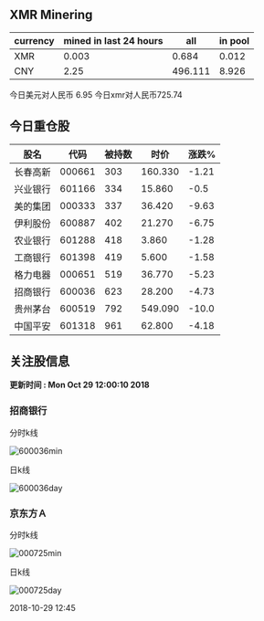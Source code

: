 ## XMR Minering

|currency|mined in last 24 hours|all|in pool|
|---|---|---|---|
|XMR|0.003|0.684|0.012|
|CNY|2.25|496.111|8.926|

今日美元对人民币 6.95	今日xmr对人民币725.74


## 今日重仓股 

|股名|代码|被持数|时价|涨跌%|
|---|---|---|---|---|
|长春高新|000661|303|160.330|-1.21|
|兴业银行|601166|334|15.860|-0.5|
|美的集团|000333|337|36.420|-9.63|
|伊利股份|600887|402|21.270|-6.75|
|农业银行|601288|418|3.860|-1.28|
|工商银行|601398|419|5.600|-1.58|
|格力电器|000651|519|36.770|-5.23|
|招商银行|600036|623|28.200|-4.73|
|贵州茅台|600519|792|549.090|-10.0|
|中国平安|601318|961|62.800|-4.18|

## 关注股信息
**更新时间 : Mon Oct 29 12:00:10 2018**
### 招商银行 
分时k线

![600036min](http://image.sinajs.cn/newchart/min/n/sh600036.gif)

日k线

![600036day](http://image.sinajs.cn/newchart/daily/n/sh600036.gif)

### 京东方Ａ 
分时k线

![000725min](http://image.sinajs.cn/newchart/min/n/sz000725.gif)

日k线

![000725day](http://image.sinajs.cn/newchart/daily/n/sz000725.gif)

2018-10-29 12:45